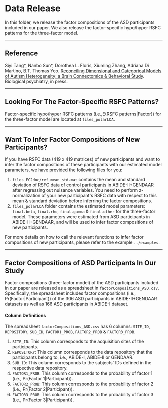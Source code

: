 # Data Release
In this folder, we release the factor compositions of the ASD participants included in our paper. We also release the factor-specific hypo/hyper RSFC patterns for the three-factor model.

----

## Reference

Siyi Tang*, Nanbo Sun*, Dorothea L. Floris, Xiuming Zhang, Adriana Di Martino, B.T. Thomas Yeo. [Reconciling Dimensional and Categorical Models of Autism Heterogeneity: a Brain Connectomics & Behavioral Study](https://doi.org/10.1016/j.biopsych.2019.11.009). Biological psychiatry, in press.

----

## Looking For The Factor-Specific RSFC Patterns?

Factor-specific hypo/hyper RSFC patterns (i.e.,E(RSFC patterns|Factor)) for the three-factor model are located at `files_polarLDA`.

----

## Want To Infer Factor Compositions of New Participants?
If you have RSFC data (419 x 419 matrices) of new participants and want to infer the factor compositions of these participants with our estimated model parameters, we have provided the following files for you:
1. `files_FC2doc/ref_mean_std.mat` contains the mean and standard deviation of RSFC data of control participants in ABIDE-II+GENDAAR after regressing out nuisance variables. You need to perform z-normalization of your new participant's RSFC data with respect to this mean & standard deviation before inferring the factor compositions.
2. `files_polarLDA` folder contains the estimated model parameters: `final.beta`, `final.rho`, `final.gamma` & `final.other` for the three-factor model. These parameters were estimated from ASD participants in ABIDE-II+GENDAAR, and will be used to infer factor compositions of new participants.

For more details on how to call the relevant functions to infer factor compositions of new participants, please refer to the example `../examples`.

----

## Factor Compositions of ASD Participants In Our Study


Factor compositions (three-factor model) of the ASD participants included in our paper are released as a spreadsheet in `factorCompositions_ASD.csv`. Specifically, the spreadsheet includes factor compositions (i.e., Pr(Factor|Participant)) of the 306 ASD participants in ABIDE-II+GENDAAR datasets as well as 166 ASD participants in ABIDE-I dataset.

#### Column Definitions
The spreadsheet `factorCompositions_ASD.csv` has 6 columns: `SITE_ID`, `REPOSITORY`, `SUB_ID`, `FACTOR1_PROB`, `FACTOR2_PROB` & `FACTOR3_PROB`.
1. `SITE_ID`: This column corresponds to the acquisition sites of the participants.
2. `REPOSITORY`: This column corresponds to the data repository that the participants belong to, i.e., ABIDE-I, ABIDE-II or GENDAAR.
3. `SUB_ID`: This column corresponds to the subjects' IDs defined in the respective data repository.
4. `FACTOR1_PROB`: This column corresponds to the probability of factor 1 (i.e., Pr(Factor 1|Participant)).
5. `FACTOR2_PROB`: This column corresponds to the probability of factor 2 (i.e., Pr(Factor 2|Participant)).
6. `FACTOR3_PROB`: This column corresponds to the probability of factor 3 (i.e., Pr(Factor 3|Participant)).
